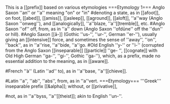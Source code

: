 This is a [[prefix]] based on various etymologies
===Etymology 1===
Anglo Saxon ''an'' or ''a'' meaning  "on" or "in" 
#denoting a state, as in [[afoot]], on foot, [[abed]], [[amiss]], [[asleep]], [[aground]], [[aloft]], ''a''way (Anglo Saxon ''onweg''), and [[analogically]], ''a''blaze, ''a''[[tremble]], etc. 
#Anglo Saxon ''of'' off, from, as in ''a'' down (Anglo Saxon ''ofd&#363;ne'' off the ''dun'' or hill). 
#Anglo Saxon [[&#257;-]] (Gothic ''us-'', ''ur-'', German ''er-''), usually giving an [[intensive]] force, and sometimes the sense of ''away'', ''on'', ''back'', as in ''a''rise, ''a''bide, ''a''go. 
#Old English ''y-'' or ''i-'' (corrupted from the Anglo Saxon [[inseparable]] [[particle]] ''ge- '', [[cognate]] with Old High German ''ga-'', ''gi-'', Gothic ''ga-''), which, as a prefix, made no essential addition to the meaning, as in [[aware]].
 
#French ''&agrave;'' (Latin ''ad'' to), as in ''a''base, ''a''[[chieve]]. 

#Latin ''a'', ''ab'', ''abs'', from, as in ''a''vert. 
===Etymology===
'''Greek''' inseparable prefix [[&alpha]]; without, or [[privative]],
 
#not, as in ''a''byss, ''a''[[theist]]; akin to English ''un-''.